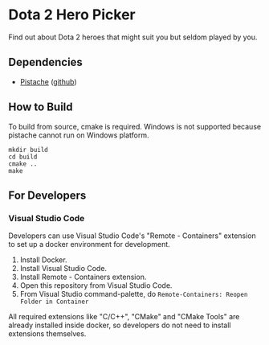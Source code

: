 # Dota 2 Hero Picker
Find out about Dota 2 heroes that might suit you but seldom played by you.

## Dependencies
- [Pistache](http://pistache.io/) ([github](https://github.com/oktal/pistache))

## How to Build
To build from source, cmake is required.
Windows is not supported because pistache cannot run on Windows platform.

```
mkdir build
cd build
cmake ..
make
```

## For Developers
### Visual Studio Code
Developers can use Visual Studio Code's "Remote - Containers" extension to set up a docker environment for development.

1. Install Docker.
2. Install Visual Studio Code.
3. Install Remote - Containers extension.
4. Open this repository from Visual Studio Code.
5. From Visual Studio command-palette, do `Remote-Containers: Reopen Folder in Container`

All required extensions like "C/C++", "CMake" and "CMake Tools" are already installed inside docker, so developers do not need to install extensions themselves.
